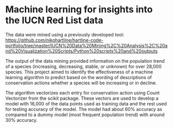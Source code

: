 # Machine learning for insights into the IUCN Red List data

The data were mined using a previously developed tool:
https://github.com/nikohartline/hartline-code-portfolio/tree/master/IUCN%20Data%20Mining%2C%20Analysis%2C%20and%20Visualization%20Scripts/Python%20scripts%20and%20outputs

The output of the data mining provided information on the population trend of a species (increasing, decreasing, stable, or unknown) for over 28,000 species. This project aimed to identify the effectiveness of a machine learning algorithm to predict based on the wording of descriptions of conservation actions whether a species will be increasing or in decline.

The algorithm vectorizes each entry for conservation action using Count Vectorizer from the scikit package. These vectors are used to develop a model with 16,000 of the data points used as training data and the rest used for testing accuracy of the model. The model had about 60% accuracy as compared to a dummy model (most frequent population trend) with around 30% accuracy.
